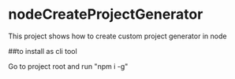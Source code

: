 # nodeCreateProjectGenerator
This project shows how to create custom project generator in node


##to install as cli tool


Go to project root and run "npm i -g"
